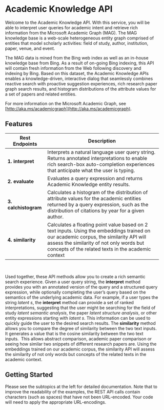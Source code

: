 <!-- 
NavPath: Academic Knowledge API
LinkLabel: Overview
Url: Academic-Knowledge-API/documentation/overview
Weight: 100
-->

# Academic Knowledge API

Welcome to the Academic Knowledge API. With this service, you will be able to interpret user queries for academic intent and retrieve rich information from the Microsoft Academic Graph (MAG). The MAG knowledge base is a web-scale heterogeneous entity graph comprised of entities that model scholarly activities: field of study, author, institution, paper, venue, and event. 

The MAG data is mined from the Bing web index as well as an in-house knowledge base from Bing. As a result of on-going Bing indexing, this API will contain fresh information from the Web following discovery and indexing by Bing. Based on this dataset, the Academic Knowledge APIs enables a knowledge-driven, interactive dialog that seamlessly combines reactive search with proactive suggestion experiences, rich research paper graph search results, and histogram distributions of the attribute values for a set of papers and related entities.

For more information on the Microsoft Academic Graph, see [http://aka.ms/academicgraph](http://aka.ms/academicgraph).

## Features
Rest Endpoints  | Description
-----------|----------
**1. interpret**  |Interprets a natural language user query string. Returns annotated interpretations to enable rich search-box auto-completion experiences that anticipate what the user is typing.
**2. evaluate** |Evaluates a query expression and returns Academic Knowledge entity results. 
**3. calchistogram**  |Calculates a histogram of the distribution of attribute values for the academic entities returned by a query expression, such as the distribution of citations by year for a given author.
**4. similarity** | Calculates a floating point value based on 2 text inputs. Using the embeddings trained on our academic corpus, the similarity API will assess the similarity of not only words but concepts of the related texts in the academic context

<br>

Used together, these API methods allow you to create a rich semantic search experience. Given a user query string, the **interpret** method provides you with an annotated version of the query and a structured query expression, while optionally completing the user’s query based on the semantics of the underlying academic data. For example, if a user types the string *latent s*, the **interpret** method can provide a set of ranked interpretations, suggesting that the user might be searching for the field of study *latent semantic analysis*, the paper *latent structure analysis*, or other entity expressions starting with *latent s*. This information can be used to quickly guide the user to the desired search results. The **similarity** method allows you to compare the degree of similarity between the two text inputs.  It generates a value that is the cosine similarity between the two text inputs.  This allows abstract comparison, academic paper comparison or seeing how similar two snippets of different research papers are. Using the embeddings trained on our academic corpus, the similarity API will assess the similarity of not only words but concepts of the related texts in the academic context.
    
## Getting Started 
Please see the subtopics at the left for detailed documentation.  Note that to improve the readability of the examples, the REST API calls contain characters (such as spaces) that have not been URL-encoded.  Your code will need to apply the appropriate URL-encodings.
